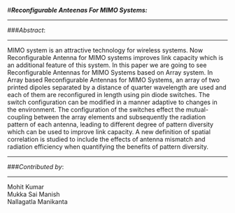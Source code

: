 #***Reconfigurable Anteenas For MIMO Systems:***

----------
###*Abstract*:

----------




MIMO system is an attractive technology for wireless systems. Now Reconfigurable Antenna for MIMO systems improves link
capacity which is an additional feature of this system. In this paper we are going to see Reconfigurable Antennas for MIMO
Systems based on Array system. In Array based Reconfigurable Antennas for MIMO Systems, an array of two printed dipoles
separated by a distance of quarter wavelength are used and each of them are reconfigured in length using pin diode switches.
The switch configuration can be modified in a manner adaptive to changes in the environment. The configuration of the
switches effect the mutual-coupling between the array elements and subsequently the radiation pattern of each antenna,
leading to different degree of pattern diversity which can be used to improve link capacity. A new definition of spatial
correlation is studied to include the effects of antenna mismatch and radiation efficiency when quantifying the benefits of
pattern diversity.

-------------
###*Contributed by*:

-------------


Mohit Kumar               
Mukka Sai Manish       
Nallagatla Manikanta        
